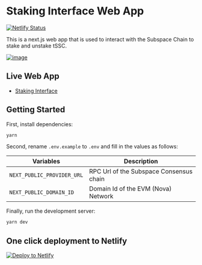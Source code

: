 # Staking Interface Web App

[![Netlify Status](https://api.netlify.com/api/v1/badges/607da4e9-0ed7-40a7-b1c6-b105e4280cd1/deploy-status)](https://app.netlify.com/sites/stakinginterface/deploys)

This is a next.js web app that is used to interact with the Subspace Chain to stake and unstake tSSC.

[![image](https://github.com/subspace/staking-interface/assets/82244926/cb220873-67b2-41c9-8df1-b90b53b470dc)](https://staking.subspace.tools/)


## Live Web App

- [Staking Interface](https://staking.subspace.tools/)

## Getting Started

First, install dependencies:

```bash
yarn
```

Second, rename `.env.example` to `.env` and fill in the values as follows:

| Variables                  | Description                             |
| -------------------------- | --------------------------------------- |
| `NEXT_PUBLIC_PROVIDER_URL` | RPC Url of the Subspace Consensus chain |
| `NEXT_PUBLIC_DOMAIN_ID`    | Domain Id of the EVM (Nova) Network     |

Finally, run the development server:

```bash
yarn dev
```

## One click deployment to Netlify

[![Deploy to Netlify](https://www.netlify.com/img/deploy/button.svg)](https://app.netlify.com/start/deploy?repository=https://github.com/subspace/staking-interface/)
